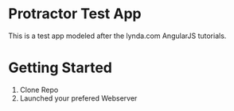 Protractor Test App
=========

This is a test app modeled after the lynda.com AngularJS tutorials. 


Getting Started
===========

1. Clone Repo
2. Launched your prefered Webserver
